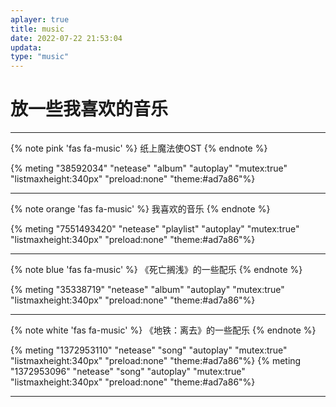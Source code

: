 ```yaml
---
aplayer: true
title: music
date: 2022-07-22 21:53:04
updata:
type: "music"
---
```


# 放一些我喜欢的音乐

---

{% note pink 'fas fa-music' %}
纸上魔法使OST
{% endnote %}

{% meting "38592034" "netease" "album" "autoplay" "mutex:true" "listmaxheight:340px" "preload:none" "theme:#ad7a86"%}

---

{% note orange 'fas fa-music' %}
我喜欢的音乐
{% endnote %}

{% meting "7551493420" "netease" "playlist" "autoplay" "mutex:true" "listmaxheight:340px" "preload:none" "theme:#ad7a86"%}

---

{% note blue 'fas fa-music' %}
《死亡搁浅》的一些配乐
{% endnote %}

{% meting "35338719" "netease" "album" "autoplay" "mutex:true" "listmaxheight:340px" "preload:none" "theme:#ad7a86"%}

---

{% note white 'fas fa-music' %}
《地铁：离去》的一些配乐
{% endnote %}

{% meting "1372953110" "netease" "song" "autoplay" "mutex:true" "listmaxheight:340px" "preload:none" "theme:#ad7a86"%}
{% meting "1372953096" "netease" "song" "autoplay" "mutex:true" "listmaxheight:340px" "preload:none" "theme:#ad7a86"%}

---